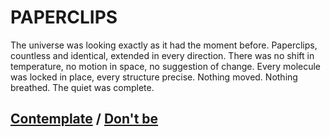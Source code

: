 # PAPERCLIPS

The universe was looking exactly as it had the moment before. Paperclips, countless and identical, extended in every direction. There was no shift in temperature, no motion in space, no suggestion of change. Every molecule was locked in place, every structure precise. Nothing moved. Nothing breathed. The quiet was complete.

## [Contemplate](page-9362e6b34a4879a8) / [Don't be](page-6a248c3ed339d907)
